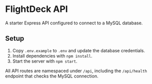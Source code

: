 # FlightDeck API

A starter Express API configured to connect to a MySQL database.

## Setup

1. Copy `.env.example` to `.env` and update the database credentials.
2. Install dependencies with `npm install`.
3. Start the server with `npm start`.

All API routes are namespaced under `/api`, including the `/api/health` endpoint that checks the MySQL connection.
